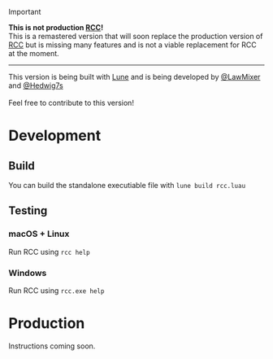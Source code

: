 > [!IMPORTANT]
> **This is not production [RCC](https://github.com/roblox-compilers/rcc)!** </br>
> This is a remastered version that will soon replace the production version of [RCC](https://github.com/roblox-compilers/rcc) but is missing many features and is not a viable replacement for RCC at the moment.
> ***
> This version is being built with [Lune](https://lune-org.github.io/docs) and is being developed by [@LawMixer](https://github.com/LawMixer) and [@Hedwig7s](https://github.com/Hedwig7s) </br></br>
> Feel free to contribute to this version!

# Development 
## Build
You can build the standalone executiable file with ``lune build rcc.luau`` 
## Testing
### macOS + Linux
Run RCC using ``rcc help``
### Windows
Run RCC using ``rcc.exe help``


# Production 
Instructions coming soon.
